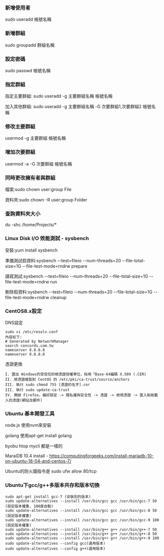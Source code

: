 ### 新增使用者
sudo useradd 帳號名稱

### 新增群組
sudo groupadd 群組名稱

### 設定密碼
sudo passwd 帳號名稱

### 指定群組
指定主要群組: sudo useradd -g 主要群組名稱 帳號名稱

加入其他群組: sudo useradd -g 主要群組名稱 -G 次要群組1,次要群組2 帳號名稱

### 修改主要群組
usermod -g 主要群組 帳號名稱

### 增加次要群組
usermod -a -G 次要群組 帳號名稱

### 同時更改擁有者與群組
檔案:sudo chown user:group File

資料夾:sudo chown -R user:group Folder

### 查詢資料夾大小
du -shc /home/Projects/*

### Linux Disk I/O 效能測試 - sysbench
安裝:yum install sysbench

準備測試假資料:sysbench --test=fileio --num-threads=20 --file-total-size=1G --file-test-mode=rndrw prepare

讀寫測試:sysbench --test=fileio --num-threads=20 --file-total-size=1G --file-test-mode=rndrw run

刪除假資料:sysbench --test=fileio --num-threads=20 --file-total-size=1G --file-test-mode=rndrw cleanup

### CentOS8.x設定
DNS設定
```
sudo vi /etc/resolv.conf
內容如下:
# Generated by NetworkManager
search concords.com.tw
nameserver 8.8.8.8
nameserver 8.8.8.8
```

憑證更換
```
I. 匯出 Windows的受信任的根憑證授權單位，採用「Base-64編碼 X.509 (.CER)
II. 將憑證複製到 CentOS 的 /etc/pki/ca-trust/source/anchors
III. 執行 sudo chmod 755 [憑證的名字].cer 
III. 執行 sudo update-ca-trust
IV. 開啟 Firefox，偏好設定 -> 隱私權與安全性 -> 憑證 -> 檢視憑證 -> 匯入剛剛載入的憑證(網站及郵件)
```

### Ubuntu 基本開發工具

node.js 使用nvm來安裝

golang 使用apt-get install golang

byobu htop mycli 都是一樣的

MaraiDB 10.4 install - https://computingforgeeks.com/install-mariadb-10-on-ubuntu-18-04-and-centos-7/

Ubuntu的防火牆指令是 sudo ufw allow 80/tcp

### Ubuntu下gcc/g++多版本共存和版本切換
```
sudo apt-get install gcc-7 (安裝別的版本)
sudo update-alternatives --install /usr/bin/gcc gcc /usr/bin/gcc-7 50  (設定版本權重, 100是自動)
sudo update-alternatives --install /usr/bin/gcc gcc /usr/bin/gcc-8 50  (設定版本權重)
sudo update-alternatives --install /usr/bin/gcc gcc /usr/bin/gcc-9 100 (設定版本權重)
sudo update-alternatives --install /usr/bin/g++ g++ /usr/bin/g++-7 50
sudo update-alternatives --install /usr/bin/g++ g++ /usr/bin/g++-8 50
sudo update-alternatives --install /usr/bin/g++ g++ /usr/bin/g++-9 100
sudo update-alternatives --config gcc(選用版本)
sudo update-alternatives --config g++(選用版本)
```